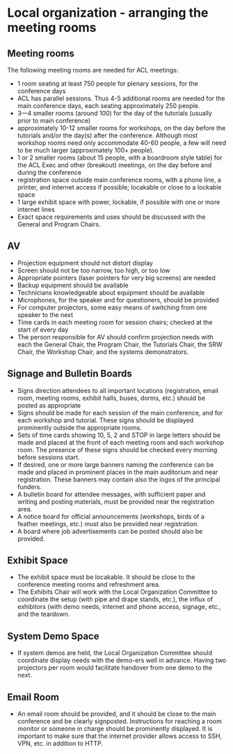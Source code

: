 # Local organization - arranging the meeting rooms

## Meeting rooms

The following meeting rooms are needed for ACL meetings:

- 1 room seating at least 750 people for plenary sessions, for the conference days
- ACL has parallel sessions. Thus 4-5 additional rooms are needed for the main conference days, each seating approximately 250 people.
- 3—4 smaller rooms (around 100) for the day of the tutorials (usually prior to main conference)
- approximately 10-12 smaller rooms for workshops, on the day before the tutorials and/or the day(s) after the conference. Although most workshop rooms need only accommodate 40-60 people, a few will need to be much larger (approximately 100+ people).
- 1 or 2 smaller rooms (about 15 people, with a boardroom style table) for the ACL Exec and other (breakout) meetings, on the day before and during the conference
- registration space outside main conference rooms, with a phone line, a printer, and internet access if possible; locakable or close to a lockable space
- 1 large exhibit space with power, lockable, if possible with one or more internet lines
- Exact space requirements and uses should be discussed with the General and Program Chairs.

## AV

- Projection equipment should not distort display
- Screen should not be too narrow, too high, or too low
- Appropriate pointers (laser pointers for very big screens) are needed
- Backup equipment should be available
- Technicians knowledgeable about equipment should be available
- Microphones, for the speaker and for questioners, should be provided
- For computer projectors, some easy means of switching from one speaker to the next
- Time cards in each meeting room for session chairs; checked at the start of every day
- The person responsible for AV should confirm projection needs with each the General Chair, the Program Chair, the Tutorials Chair, the SRW Chair, the Workshop Chair, and the systems demonstrators.

## Signage and Bulletin Boards

- Signs direction attendees to all important locations (registration, email room, meeting rooms, exhibit halls, buses, dorms, etc.) should be posted as appropriate
- Signs should be made for each session of the main conference, and for each workshop and tutorial. These signs should be displayed prominently outside the appropriate rooms.
- Sets of time cards showing 10, 5, 2 and STOP in large letters should be made and placed at the front of each meeting room and each workshop room. The presence of these signs should be checked every morning before sessions start.
- If desired, one or more large banners naming the conference can be made and placed in prominent places in the main auditorium and near registration. These banners may contain also the logos of the principal funders.
- A bulletin board for attendee messages, with sufficient paper and writing and posting materials, must be provided near the registration area.
- A notice board for official announcements (workshops, birds of a feather meetings, etc.) must also be provided near registration.
- A board where job advertisements can be posted should also be provided.

## Exhibit Space

- The exhibit space must be locakable. It should be close to the conference meeting rooms and refreshment area.
- The Exhibits Chair will work with the Local Organization Committee to coordinate the setup (with pipe and drape stands, etc.), the influx of exhibitors (with demo needs, internet and phone access, signage, etc., and the teardown.

## System Demo Space

- If system demos are held, the Local Organization Committee should coordinate display needs with the demo-ers well in advance. Having two projectors per room would facilitate handover from one demo to the next.

## Email Room

- An email room should be provided, and it should be close to the main conference and be clearly signposted. Instructions for reaching a room monitor or someone in charge should be prominently displayed. It is important to make sure that the internet provider allows access to SSH, VPN, etc. in addition to HTTP.

